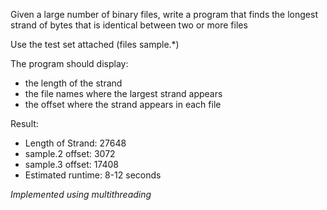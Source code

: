 Given a large number of binary files, write a program that finds the
longest strand of bytes that is identical between two or more files

Use the test set attached (files sample.\*)

The program should display:

-   the length of the strand
-   the file names where the largest strand appears
-   the offset where the strand appears in each file

Result:

-   Length of Strand: 27648
-   sample.2 offset: 3072
-   sample.3 offset: 17408
-   Estimated runtime: 8-12 seconds

*Implemented using multithreading*
